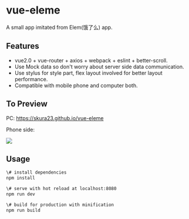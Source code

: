 # vue-eleme
A small app imitated from Elem(饿了么) app.

## Features
- vue2.0 + vue-router + axios + webpack + eslint + better-scroll.
- Use Mock data so don't worry about server side data communication.
- Use stylus for style part, flex layout involved for better layout performance.
- Compatible with mobile phone and computer both.

## To Preview
PC: https://skura23.github.io/vue-eleme

Phone side: 

![](http://qr.api.cli.im/qr?data=https%253A%252F%252Fskura23.github.io%252Fvue-eleme&level=H&transparent=false&bgcolor=%23ffffff&forecolor=%23000000&blockpixel=12&marginblock=1&logourl=&size=280&kid=cliim&key=40cf4a33c0719ad2af3ddcb309c61af9)

## Usage
``` bash
\# install dependencies
npm install

\# serve with hot reload at localhost:8080
npm run dev

\# build for production with minification
npm run build
```
